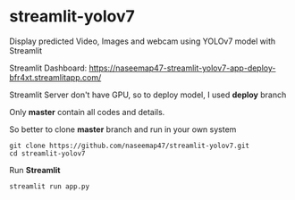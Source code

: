 # streamlit-yolov7
Display predicted Video, Images and webcam using YOLOv7 model with Streamlit

Streamlit Dashboard: https://naseemap47-streamlit-yolov7-app-deploy-bfr4xt.streamlitapp.com/

Streamlit Server don't have GPU, so to deploy model, I used **deploy** branch

Only **master** contain all codes and details.

So better to clone **master** branch and run in your own system
```
git clone https://github.com/naseemap47/streamlit-yolov7.git
cd streamlit-yolov7
```
Run **Streamlit**
```
streamlit run app.py
```
